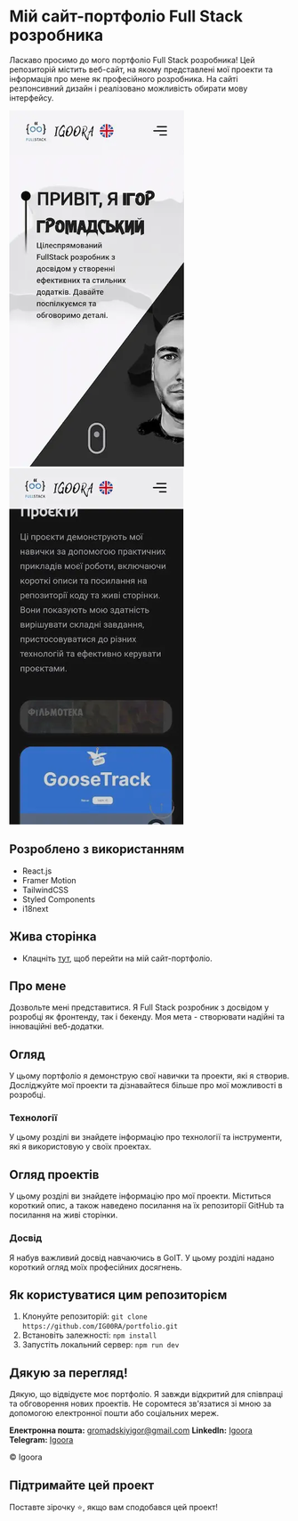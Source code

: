 # Мій сайт-портфоліо Full Stack розробника

Ласкаво просимо до мого портфоліо Full Stack розробника! Цей репозиторій містить веб-сайт, на якому представлені мої проекти та інформація про мене як професійного розробника. На сайті резпонсивний дизайн і реалізовано можливість обирати мову інтерфейсу.

![портфоліо-uk-1](./src/img/readme/mob-ua-1.webp)
![портфоліо-uk-2](./src/img/readme/mob-ua-2.webp)

## Розроблено з використанням

- React.js
- Framer Motion
- TailwindCSS
- Styled Components
- i18next

## Жива сторінка

- Клацніть [тут](http://igoora.pp.ua/), щоб перейти на мій сайт-портфоліо.

## Про мене

Дозвольте мені представитися. Я Full Stack розробник з досвідом у розробці як фронтенду, так і бекенду. Моя мета - створювати надійні та інноваційні веб-додатки.

## Огляд

У цьому портфоліо я демонструю свої навички та проекти, які я створив. Досліджуйте мої проекти та дізнавайтеся більше про мої можливості в розробці.

### Технології

У цьому розділі ви знайдете інформацію про технології та інструменти, які я використовую у своїх проектах.

## Огляд проектів

У цьому розділі ви знайдете інформацію про мої проекти. Міститься короткий опис, а також наведено посилання на їх репозиторії GitHub та посилання на живі сторінки.

### Досвід

Я набув важливий досвід навчаючись в GoIT. У цьому розділі надано короткий огляд моїх професійних досягнень.

## Як користуватися цим репозиторієм

1. Клонуйте репозиторій: `git clone https://github.com/IG00RA/portfolio.git`
2. Встановіть залежності: `npm install`
3. Запустіть локальний сервер: `npm run dev`

## Дякую за перегляд!

Дякую, що відвідуєте моє портфоліо. Я завжди відкритий для співпраці та обговорення нових проектів. Не соромтеся зв'язатися зі мною за допомогою електронної пошти або соціальних мереж.

**Електронна пошта:** gromadskiyigor@gmail.com
**LinkedIn:** [Igoora](https://www.linkedin.com/in/igoora/)
**Telegram:** [Igoora](https://t.me/igoora)

© Igoora

## Підтримайте цей проект

Поставте зірочку ⭐️, якщо вам сподобався цей проект!
